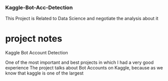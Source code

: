 ### Kaggle-Bot-Acc-Detection
This Project is Related to Data Science and negotiate  the analysis about it
# project notes
Kaggle Bot Account Detection

One of the most important and best projects in which I had a very good experience
The project talks about Bot Accounts on Kaggle, because as we know that kaggle is one of the largest
